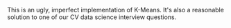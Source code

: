 This is an ugly, imperfect implementation of K-Means. It's also a reasonable solution to one of our CV data science interview questions.
